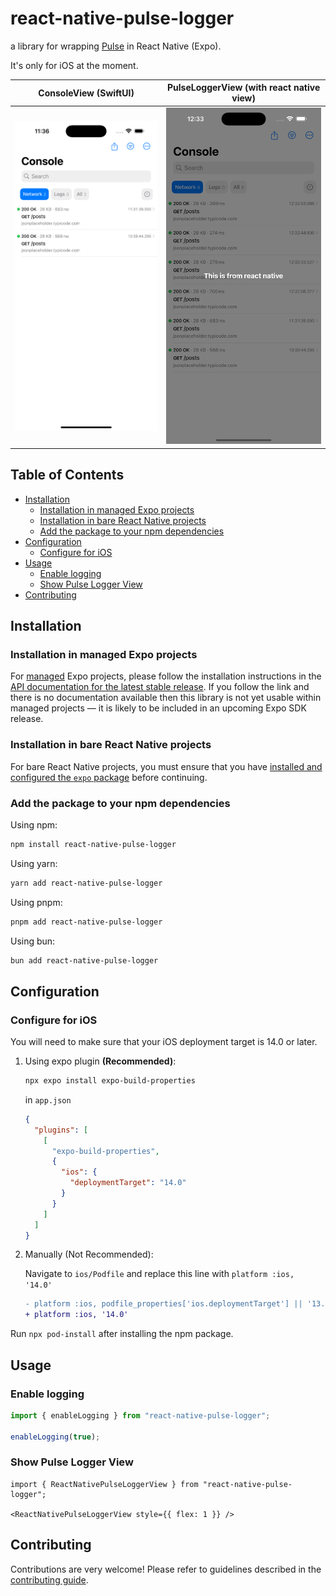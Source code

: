 # react-native-pulse-logger

a library for wrapping [Pulse](https://pulselogger.com/) in React Native (Expo). 

It's only for iOS at the moment.

| ConsoleView (SwiftUI)                                                | PulseLoggerView (with react native view)                              |
| -------------------------------------------------------------------- | --------------------------------------------------------------------- |
| <img src="image.png" alt="Pulse Logger in React Native in Action" /> | <img src="image2.png" alt="Pulse Logger in React Native in Action" /> |

## Table of Contents

- [Installation](#installation)
  - [Installation in managed Expo projects](#installation-in-managed-expo-projects)
  - [Installation in bare React Native projects](#installation-in-bare-react-native-projects)
  - [Add the package to your npm dependencies](#add-the-package-to-your-npm-dependencies)
- [Configuration](#configuration)
  - [Configure for iOS](#configure-for-ios)
- [Usage](#usage)
  - [Enable logging](#enable-logging)
  - [Show Pulse Logger View](#show-pulse-logger-view)
- [Contributing](#contributing)

## Installation

### Installation in managed Expo projects

For [managed](https://docs.expo.dev/archive/managed-vs-bare/) Expo projects, please follow the installation instructions in the [API documentation for the latest stable release](#api-documentation). If you follow the link and there is no documentation available then this library is not yet usable within managed projects &mdash; it is likely to be included in an upcoming Expo SDK release.

### Installation in bare React Native projects

For bare React Native projects, you must ensure that you have [installed and configured the `expo` package](https://docs.expo.dev/bare/installing-expo-modules/) before continuing.

### Add the package to your npm dependencies

Using npm:

 ```bash
npm install react-native-pulse-logger
```

Using yarn:

```bash
yarn add react-native-pulse-logger
```

Using pnpm:

```bash
pnpm add react-native-pulse-logger
```

Using bun:

```bash
bun add react-native-pulse-logger
```

## Configuration

### Configure for iOS

You will need to make sure that your iOS deployment target is 14.0 or later.

1. Using expo plugin **(Recommended)**:

    ```bash
    npx expo install expo-build-properties
    ```

    in `app.json`

    ```json
    {
      "plugins": [
        [
          "expo-build-properties",
          {
            "ios": {
              "deploymentTarget": "14.0"
            }
          }
        ]
      ]
    }

    ```

2. Manually (Not Recommended):

    Navigate to `ios/Podfile` and replace this line with `platform :ios, '14.0'`

    ```diff
    - platform :ios, podfile_properties['ios.deploymentTarget'] || '13.4'
    + platform :ios, '14.0'
    ```

Run `npx pod-install` after installing the npm package.

## Usage

### Enable logging

```typescript
import { enableLogging } from "react-native-pulse-logger";

enableLogging(true);
```

### Show Pulse Logger View

```tsx
import { ReactNativePulseLoggerView } from "react-native-pulse-logger";

<ReactNativePulseLoggerView style={{ flex: 1 }} />
```

## Contributing

Contributions are very welcome! Please refer to guidelines described in the [contributing guide]( https://github.com/expo/expo#contributing).
